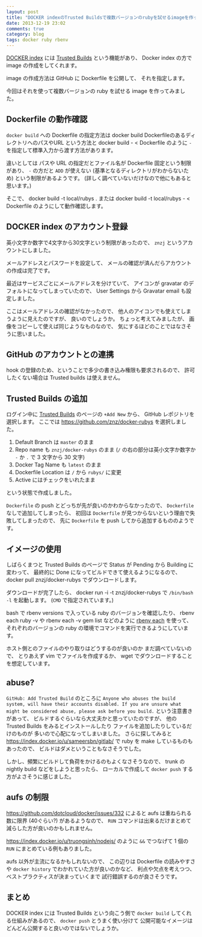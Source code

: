 ```yaml
---
layout: post
title: "DOCKER indexのTrusted Buildsで複数バージョンのrubyを試せるimageを作ってみた"
date: 2013-12-19 23:02
comments: true
category: blog
tags: docker ruby rbenv
---
```

[DOCKER index](https://index.docker.io/)
には
[Trusted Builds](http://blog.docker.io/2013/11/introducing-trusted-builds/)
という機能があり、
Docker index の方で
image の作成をしてくれます。

image の作成方法は GitHub に Dockerfile を公開して、
それを指定します。

今回はそれを使って複数バージョンの ruby を試せる image を作ってみました。

<!--more-->

## Dockerfile の動作確認

`docker build` への Dockerfile の指定方法は
    docker build DockerfileのあるディレクトリへのパスやURL
という方法と
    docker build - < Dockerfile
のように `-` を指定して標準入力から渡す方法があります。

違いとしては
パスや URL の指定だとファイル名が Dockerfile 固定という制限があり、
`-` の方だと `ADD` が使えない (基準となるディレクトリがわからないため)
という制限があるようです。
(詳しく調べていないだけなので他にもあると思います。)

そこで、
    docker build -t local/rubys .
または
    docker build -t local/rubys - < Dockerfile
のようにして動作確認します。

## DOCKER index のアカウント登録

英小文字か数字で4文字から30文字という制限があったので、
`znzj` というアカウントにしました。

メールアドレスとパスワードを設定して、
メールの確認が済んだらアカウントの作成は完了です。

最近はサービスごとにメールアドレスを分けていて、
アイコンが gravatar のデフォルトになってしまっていたので、
User Settings から Gravatar email も設定しました。

ここはメールアドレスの確認がなかったので、
他人のアイコンでも使えてしまうように見えたのですが、
良いのでしょうか。
ちょっと考えてみましたが、
画像をコピーして使えば同じようなものなので、
気にするほどのことではなさそうに思いました。

## GitHub のアカウントとの連携

hook の登録のため、ということで多少の書き込み権限も要求されるので、
許可したくない場合は Trusted builds は使えません。

## Trusted Builds の追加

ログイン中に
[Trusted Builds](https://index.docker.io/builds/)
のページの `+Add New` から、
GitHub レポジトリを選択します。
ここでは <https://github.com/znz/docker-rubys> を選択しました。

1. Default Branch は `master` のまま
2. Repo name も `znzj/docker-rubys` のまま (`/` の右の部分は英小文字か数字か `-` か `.` で 3 文字から 30 文字)
3. Docker Tag Name も `latest` のまま
4. Dockerfile Location は `/` から `rubys/` に変更
5. Active にはチェックをいれたまま

という状態で作成しました。

`Dockerfile` の push とどっちが先が良いのかわからなかったので、
`Dockerfile` なしで追加してしまったら、
初回は `Dockerfile` が見つからないという理由で失敗してしまったので、
先に `Dockerfile` を push してから追加するもののようです。

## イメージの使用

しばらくまつと Trusted Builds のページで
Status が Pending から Building に変わって、
最終的に Done になってビルドできて使えるようになるので、
    docker pull znzj/docker-rubys
でダウンロードします。

ダウンロードが完了したら、
    docker run -i -t znzj/docker-rubys
で `/bin/bash -l` を起動します。
(`CMD` で指定されています。)

bash で
    rbenv versions
で入っている ruby のバージョンを確認したり、
    rbenv each ruby -v
や
    rbenv each -v gem list
などのように
[rbenv each](https://github.com/chriseppstein/rbenv-each)
を使って、
それぞれのバージョンの ruby の環境でコマンドを実行できるようにしています。

ホスト側とのファイルのやり取りはどうするのが良いのか
まだ調べていないので、
とりあえず vim でファイルを作成するか、
wget でダウンロードすることを想定しています。

## abuse?

`GitHub: Add Trusted Build`
のところに
`Anyone who abuses the build system, will have their accounts disabled. If you are unsure what might be considered abuse, please ask before you build.`
という注意書きがあって、
ビルドするぐらいなら大丈夫かと思っていたのですが、
他の Trusted Builds をみるとインストールしたり
ファイルを追加したりしているだけのものが
多いので心配になってしまいました。
さらに探してみると
<https://index.docker.io/u/sameersbn/gitlab/>
で ruby を make しているものもあったので、
ビルドはダメということもなさそうでした。

しかし、頻繁にビルドして負荷をかけるのもよくなさそうなので、
trunk の nightly build などをしようと思ったら、
ローカルで作成して `docker push` する方がよさそうに感じました。

## aufs の制限

<https://github.com/dotcloud/docker/issues/332>
によると aufs は重ねられる数に限界 (40ぐらい?) があるようなので、
`RUN` コマンドは出来るだけまとめて減らした方が良いのかもしれません。

<https://index.docker.io/u/truongsinh/nodejs/>
のように `&&` でつなげて 1 個の `RUN` にまとめている例もありました。

aufs 以外が主流になるかもしれないので、
この辺りは Dockerfile の読みやすさや
`docker history` でわかれていた方が良いのかなど、
利点や欠点を考えつつ、
ベストプラクティスが決まっていくまで
試行錯誤するのが良さそうです。

## まとめ

DOCKER index には Trusted Builds という向こう側で
`docker build` してくれる仕組みがあるので、
`docker push` とうまく使い分けて
公開可能なイメージはどんどん公開すると良いのではないでしょうか。
